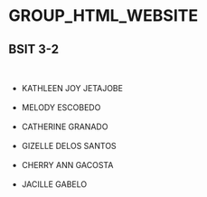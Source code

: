 # GROUP_HTML_WEBSITE
<h2> BSIT 3-2 </h2>
<br>
<p>
<ul>
<li>KATHLEEN JOY JETAJOBE</li><br>
<li>MELODY ESCOBEDO</li><br>
<li>CATHERINE GRANADO</li><br>
<li>GIZELLE DELOS SANTOS</li><br>
<li>CHERRY ANN GACOSTA</li><br>
<li>JACILLE GABELO</li><br>
</ul>
</p>